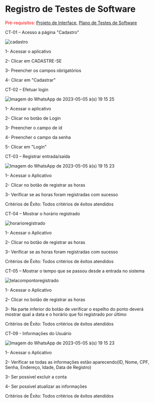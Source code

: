 # Registro de Testes de Software

<span style="color:red">Pré-requisitos: <a href="3-Projeto de Interface.md"> Projeto de Interface</a></span>, <a href="8-Plano de Testes de Software.md"> Plano de Testes de Software</a>

CT-01 – Acesso a página "Cadastro"


![cadastro](https://user-images.githubusercontent.com/85715072/236695568-356e20d4-f400-4034-bc0c-48fb83be5b7d.jpg)

1- Acessar o aplicativo

2- Clicar em CADASTRE-SE

3- Preencher os campos obrigatórios

4- Clicar em "Cadastrar"

CT-02 – Efetuar login


![Imagem do WhatsApp de 2023-05-05 à(s) 19 15 25](https://user-images.githubusercontent.com/85715072/236695580-dc0acbc5-02c0-44f8-94ae-f0b7a0c3c3a2.jpg)

1- Acessar o aplicativo

2- Clicar no botão de Login

3- Preencher o campo de id

4- Preencher o campo da senha

5- Clicar em "Login"


CT-03 – Registrar entrada/saída


![Imagem do WhatsApp de 2023-05-05 à(s) 19 15 23](https://user-images.githubusercontent.com/103431710/236578880-66284839-4bbb-45e9-a917-7449730ecbff.jpg)

1- Acessar o Aplicativo

2- Clicar no botão de registrar as horas

3- Verificar se as horas foram registradas com sucesso

Critérios de Êxito: Todos critérios de êxitos atendidos


CT-04 – Mostrar o horário registrado


![horarioregistrado](https://github.com/ICEI-PUC-Minas-PMV-ADS/pmv-ads-2023-1-e3-proj-int-t2-grupo4/assets/85715072/6740d569-5244-455a-8a17-98a57220d5c2)

1- Acessar o Aplicativo

2- Clicar no botão de registrar as horas

3- Verificar se as horas foram registradas com sucesso 

Critérios de Êxito: Todos critérios de êxitos atendidos


CT-05 – Mostrar o tempo que se passou desde a entrada no sistema


![telacompontoregistrado](https://github.com/ICEI-PUC-Minas-PMV-ADS/pmv-ads-2023-1-e3-proj-int-t2-grupo4/assets/85715072/428b1ac6-4ad0-4454-a807-ef1b058a5b45)

1- Acessar o Aplicativo

2- Clicar no botão de registrar as horas

3- Na parte inferior do botão de verificar o espelho do ponto deverá mostrar qual a data e o horário que foi registrado por último

Critérios de Êxito: Todos critérios de êxitos atendidos


CT-09 - Informações do Usuário 


![Imagem do WhatsApp de 2023-05-05 à(s) 19 15 23](https://user-images.githubusercontent.com/103431710/236580434-23b970f0-4916-4a34-a741-46db89c856c1.jpg)

1- Acessar o Aplicativo 

2- Verificar se todas as informações estão aparecendo(ID, Nome, CPF, Senha, Endereço, Idade, Data de Registro)

3- Ser possivel excluir a conta 

4- Ser possivel atualizar as informações 

Critérios de Êxito: Todos critérios de êxitos atendidos


